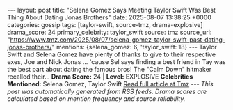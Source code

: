 --- layout: post title: "Selena Gomez Says Meeting Taylor Swift Was Best Thing About Dating Jonas Brothers" date: 2025-08-07 13:38:25 +0000 categories: gossip tags: [taylor-swift, source-tmz, drama-explosive] drama_score: 24 primary_celebrity: taylor_swift source: tmz source_url: "https://www.tmz.com/2025/08/07/selena-gomez-taylor-swift-past-dating-jonas-brothers/" mentions: {selena_gomez: 6, 'taylor_swift: 18} --- Taylor Swift and Selena Gomez have plenty of thanks to give to their respective exes, Joe and Nick Jonas ... 'cause Sel says finding a best friend in Tay was the best part about dating the famous bros! The "Calm Down" hitmaker recalled their… **Drama Score:** 24 | **Level:** EXPLOSIVE **Celebrities Mentioned:** Selena Gomez, Taylor Swift [Read full article at Tmz](https://www.tmz.com/2025/08/07/selena-gomez-taylor-swift-past-dating-jonas-brothers/) --- *This post was automatically generated from RSS feeds. Drama scores are calculated based on mention frequency and source reliability.*